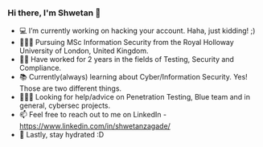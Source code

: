 ### Hi there, I'm Shwetan 👋 

- 💻 I’m currently working on hacking your account. Haha, just kidding! ;)
- 👨🏻‍🎓 Pursuing MSc Information Security from the Royal Holloway University of London, United Kingdom. 
- 🤝🏻 Have worked for 2 years in the fields of Testing, Security and Compliance. 
- 📚 Currently(always) learning about Cyber/Information Security. Yes! Those are two different things.
- 🙋🏻‍♂️ Looking for help/advice on Penetration Testing, Blue team and in general, cybersec projects.
- 📫 Feel free to reach out to me on LinkedIn - https://www.linkedin.com/in/shwetanzagade/
- 🧃 Lastly, stay hydrated :D

<!--
**shwetan-zagade/shwetan-zagade** is a ✨ _special_ ✨ repository because its `README.md` (this file) appears on your GitHub profile.

Here are some ideas to get you started:

- 🔭 I’m currently working on ...
- 🌱 I’m currently learning ...
- 👯 I’m looking to collaborate on ...
- 🤔 I’m looking for help with ...
- 💬 Ask me about ...
- 📫 How to reach me: ...
- 😄 Pronouns: ...
- ⚡ Fun fact: ...
-->
